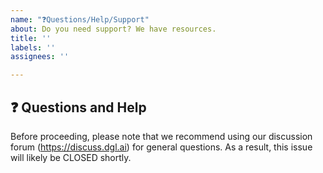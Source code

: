 ```yaml
---
name: "❓Questions/Help/Support"
about: Do you need support? We have resources.
title: ''
labels: ''
assignees: ''

---
```


## ❓ Questions and Help

Before proceeding, please note that we recommend
using our discussion forum (https://discuss.dgl.ai) for
general questions. As a result, this issue will
likely be CLOSED shortly.
